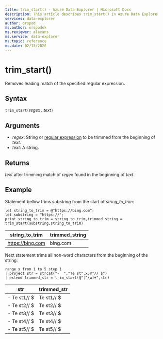 ```yaml
---
title: trim_start() - Azure Data Explorer | Microsoft Docs
description: This article describes trim_start() in Azure Data Explorer.
services: data-explorer
author: orspod
ms.author: orspodek
ms.reviewer: alexans
ms.service: data-explorer
ms.topic: reference
ms.date: 02/13/2020
---
```

# trim_start()

Removes leading match of the specified regular expression.

## Syntax

`trim_start(`*regex*`,` *text*`)`

## Arguments

* *regex*: String or [regular expression](re2.md) to be trimmed from the beginning of *text*.  
* *text*: A string.

## Returns

*text* after trimming match of *regex* found in the beginning of *text*.

## Example

Statement bellow trims *substring*  from the start of *string_to_trim*:

```kusto
let string_to_trim = @"https://bing.com";
let substring = "https://";
print string_to_trim = string_to_trim,trimmed_string = trim_start(substring,string_to_trim)
```

|string_to_trim|trimmed_string|
|---|---|
|https://bing.com|bing.com|

Next statement trims all non-word characters from the beginning of the string:

```kusto
range x from 1 to 5 step 1
| project str = strcat("-  ","Te st",x,@"// $")
| extend trimmed_str = trim_start(@"[^\w]+",str)
```

|str|trimmed_str|
|---|---|
|-  Te st1// $|Te st1// $|
|-  Te st2// $|Te st2// $|
|-  Te st3// $|Te st3// $|
|-  Te st4// $|Te st4// $|
|-  Te st5// $|Te st5// $|

 